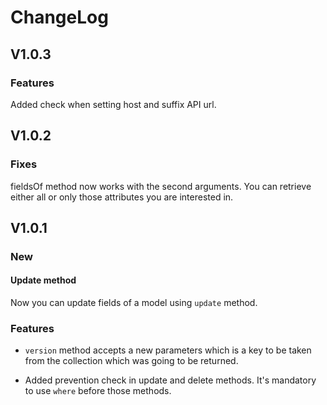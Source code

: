 #   ChangeLog

## V1.0.3

### Features

Added check when setting host and suffix API url.

## V1.0.2

### Fixes

fieldsOf method now works with the second arguments.
You can retrieve either all or only those attributes you are interested in. 

## V1.0.1

### New

#### Update method

Now you can update fields of a model using `update` method.

### Features

* `version` method accepts a new parameters which is a key to be taken from the collection which was going to be returned.

* Added prevention check in update and delete methods. It's mandatory to use `where` before those methods.